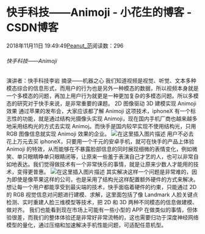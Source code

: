 
# 快手科技——Animoji - 小花生的博客 - CSDN博客


2018年11月11日 19:49:49[Peanut_范](https://me.csdn.net/u013841196)阅读数：296


###### 快手科技——Animoji
演讲者：快手科技李岩
摘录——机器之心
我们知道视频是视觉、听觉、文本多种模态综合的信息形式，而用户的行为也是另外一种模态的数据，所以视频本身就是一个多模态的问题，再加上用户行为就更是一种更加复杂的多模态问题。所以多模态的研究对于快手来说，是非常重要的课题。
2D 图像驱动 3D 建模实现 Animoji 效果
通过苹果的发布会，大家应该都了解 Animoji 这项技术，iphoneX 有一个标志性的功能，就是通过结构光摄像头实现 Animoji，现在国内手机厂商也越来越多地采用结构光的方式去实现 Animoj。而快手是国内较早实现不使用结构光，只用 RGB 图像信息就实现 Animoji 效果的企业。
![在这里插入图片描述](https://img-blog.csdnimg.cn/20181111194550278.png?x-oss-process=image/watermark,type_ZmFuZ3poZW5naGVpdGk,shadow_10,text_aHR0cHM6Ly9ibG9nLmNzZG4ubmV0L3UwMTM4NDExOTY=,size_16,color_FFFFFF,t_70)
用户不必去花上万元去买 iphoneX，只要用一个千元的安卓手机，就可在快手的产品上体验 Animoji 的特效，从而能够在不暴露脸部信息的同时展现细微的表情变化，例如微笑、单只眼睛睁单只眼睛闭等，让原来一些羞于表演自己才艺的人，也可以非常自如地表达。我们觉得做技术有一个非常快乐的事情，就是让原来少数人才能用的技术，变得更普惠。
![在这里插入图片描述](https://img-blog.csdnimg.cn/20181111194651469.png?x-oss-process=image/watermark,type_ZmFuZ3poZW5naGVpdGk,shadow_10,text_aHR0cHM6Ly9ibG9nLmNzZG4ubmV0L3UwMTM4NDExOTY=,size_16,color_FFFFFF,t_70)
其实解决这样一个问题是非常难的，因为即使是像苹果这样的公司，也是采用了结构光这样配置额外硬件的方式来解决。想让每一个用户都能享受到最尖端的技术，快手面临着硬件的约束，只能通过 2D 的 RGB 视觉信息对问题进行建模、求解，这里面包括了像 Landmark 人脸关键点检测、实时重建人脸三维模型等技术，把 2D 和 3D 两种不同模态的信息做建模、做对齐。
[
](https://img-blog.csdnimg.cn/20181111194651469.png?x-oss-process=image/watermark,type_ZmFuZ3poZW5naGVpdGk,shadow_10,text_aHR0cHM6Ly9ibG9nLmNzZG4ubmV0L3UwMTM4NDExOTY=,size_16,color_FFFFFF,t_70)我们也能看到现在市场上可能有一些小型的 APP 在做类似的事情，但体验很差，而我们的整体体验还是非常好非常流畅的，这也需要归功于深度神经网络模型的量化，通过压缩和加速解决手机性能问题，可适配任意机型。
[
            ](https://img-blog.csdnimg.cn/20181111194651469.png?x-oss-process=image/watermark,type_ZmFuZ3poZW5naGVpdGk,shadow_10,text_aHR0cHM6Ly9ibG9nLmNzZG4ubmV0L3UwMTM4NDExOTY=,size_16,color_FFFFFF,t_70)

